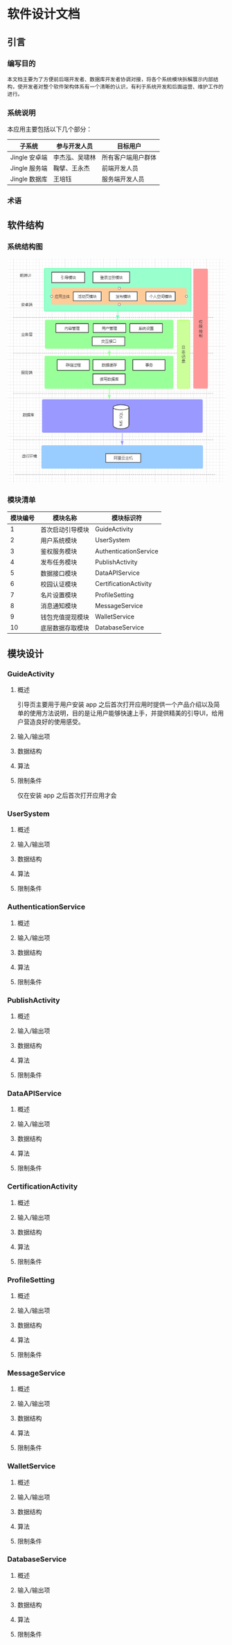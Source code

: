 # 软件设计文档

## 引言

### 编写目的

    本文档主要为了方便前后端开发者、数据库开发者协调对接，将各个系统模块拆解展示内部结构，使开发者对整个软件架构体系有一个清晰的认识，有利于系统开发和后面运营、维护工作的进行。

### 系统说明

本应用主要包括以下几个部分：

| 子系统 | 参与开发人员 | 目标用户 |
| ------ | ------ | ------ | 
| Jingle 安卓端 | 李杰泓、吴啸林 | 所有客户端用户群体 |
| Jingle 服务端 | 鞠擘、王永杰 | 前端开发人员 |
| Jingle 数据库 | 王培钰 | 服务端开发人员 |

### 术语

## 软件结构

### 系统结构图

![软件结构图](./images/framework.png)

### 模块清单

| 模块编号 | 模块名称 | 模块标识符 |
| ------ | ------ | ------ | 
| 1 | 首次启动引导模块 | GuideActivity |
| 2 | 用户系统模块 | UserSystem |
| 3 | 鉴权服务模块 | AuthenticationService |
| 4 | 发布任务模块 | PublishActivity |
| 5 | 数据接口模块 | DataAPIService |
| 6 | 校园认证模块 | CertificationActivity |
| 7 | 名片设置模块 | ProfileSetting |
| 8 | 消息通知模块 | MessageService |
| 9 | 钱包充值提现模块 | WalletService |
| 10 | 底层数据存取模块 | DatabaseService |

## 模块设计

### GuideActivity

1. 概述

    引导页主要用于用户安装 app 之后首次打开应用时提供一个产品介绍以及简单的使用方法说明，目的是让用户能够快速上手，并提供精美的引导UI，给用户营造良好的使用感受。

2. 输入/输出项

3. 数据结构

4. 算法

5. 限制条件

    仅在安装 app 之后首次打开应用才会

### UserSystem


1. 概述

2. 输入/输出项

3. 数据结构

4. 算法

5. 限制条件


### AuthenticationService

1. 概述

2. 输入/输出项

3. 数据结构

4. 算法

5. 限制条件

### PublishActivity

1. 概述

2. 输入/输出项

3. 数据结构

4. 算法

5. 限制条件

### DataAPIService

1. 概述

2. 输入/输出项

3. 数据结构

4. 算法

5. 限制条件

### CertificationActivity

1. 概述

2. 输入/输出项

3. 数据结构

4. 算法

5. 限制条件

### ProfileSetting

1. 概述

2. 输入/输出项

3. 数据结构

4. 算法

5. 限制条件

### MessageService

1. 概述

2. 输入/输出项

3. 数据结构

4. 算法

5. 限制条件

### WalletService

1. 概述

2. 输入/输出项

3. 数据结构

4. 算法

5. 限制条件

### DatabaseService

1. 概述

2. 输入/输出项

3. 数据结构

4. 算法

5. 限制条件


